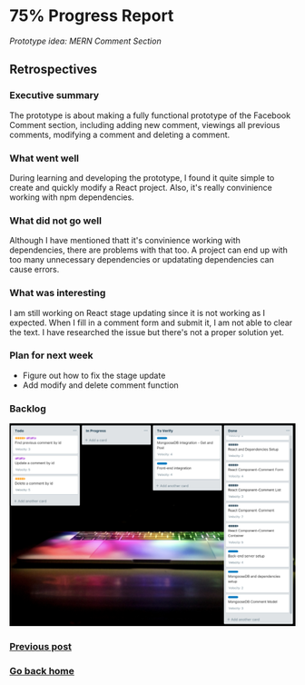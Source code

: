 # 75% Progress Report
*Prototype idea: MERN Comment Section*

## Retrospectives

### Executive summary
The prototype is about making a fully functional prototype of the Facebook Comment section, 
including adding new comment, viewings all previous comments, modifying a comment and deleting a comment.

### What went well
During learning and developing the prototype, I found it quite simple to create and quickly modify a React project. 
Also, it's really convinience working with npm dependencies.

### What did not go well
Although I have mentioned thatt it's convinience working with dependencies, there are problems with that too. 
A project can end up with too many unnecessary dependencies or updatating dependencies can cause errors.

### What was interesting
I am still working on React stage updating since it is not working as I expected. 
When I fill in a comment form and submit it, I am not able to clear the text. 
I have researched the issue but there's not a proper solution yet. 

### Plan for next week
* Figure out how to fix the stage update
* Add modify and delete comment function

### Backlog
![blacklog](progress.png)


### [Previous post](prototype-idea.md)
### [Go back home](index.md)

